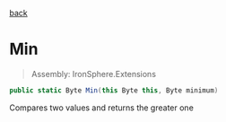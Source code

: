 ﻿

[back](/IronSphere.Extensions/ByteExtension)

# Min

> Assembly: IronSphere.Extensions

```csharp
public static Byte Min(this Byte this, Byte minimum)
```

Compares two values and returns the greater one

 